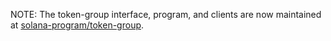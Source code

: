 NOTE: The token-group interface, program, and clients are now maintained at
[solana-program/token-group](https://github.com/solana-program/token-group).

